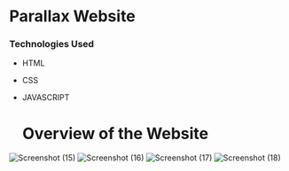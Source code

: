 # Parallax Website
### Technologies Used
- HTML
- CSS
- JAVASCRIPT

  # Overview of the Website


 ![Screenshot (15)](https://github.com/HoneySri153/parallax/assets/138616879/b24be1e3-84d0-4c9f-b44a-d91a3d4dea69)
 ![Screenshot (16)](https://github.com/HoneySri153/parallax/assets/138616879/16d18e14-1612-47a2-a3ce-06ce8b12067b)
 ![Screenshot (17)](https://github.com/HoneySri153/parallax/assets/138616879/7bbf0fba-4fa7-42af-b3d1-62e1adb4da3e)
 ![Screenshot (18)](https://github.com/HoneySri153/parallax/assets/138616879/b6ce31b4-cbe2-46d5-b2d2-4c024e5789cd)





